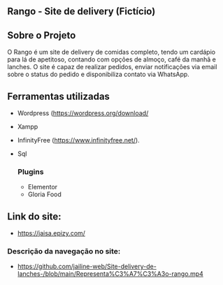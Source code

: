 ## Rango -  Site de delivery (Fictício) 

## Sobre o Projeto

O Rango é um site de delivery de comidas completo, tendo um cardápio para lá de apetitoso, contando com opções
de almoço, café da manhã e lanches. O site é capaz de realizar pedidos, enviar notificações via email
sobre o status do pedido e disponibiliza contato via WhatsApp.

## Ferramentas utilizadas

  - Wordpress (https://wordpress.org/download/
  - Xampp
  - InfinityFree (https://www.infinityfree.net/).
  - Sql

    ### Plugins
    
      - Elementor
      - Gloria Food

## Link do site: 

  - https://jaisa.epizy.com/

### Descrição da navegação no site: 

  -  https://github.com/jailine-web/Site-delivery-de-lanches-/blob/main/Representa%C3%A7%C3%A3o-rango.mp4
